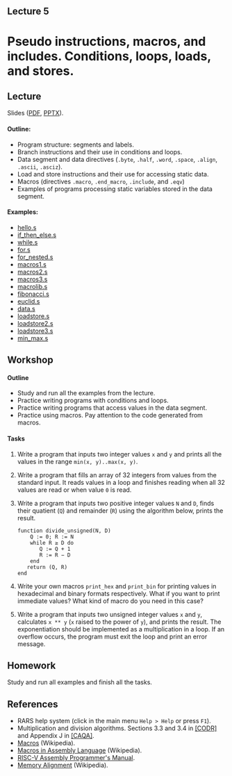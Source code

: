 Lecture 5
---

# Pseudo instructions, macros, and includes. Conditions, loops, loads, and stores.

## Lecture

Slides ([PDF](CA_Lecture_05.pdf), [PPTX](CA_Lecture_05.pptx)).

#### Outline:

* Program structure: segments and labels.
* Branch instructions and their use in conditions and loops.
* Data segment and data directives (`.byte`, `.half`, `.word`, `.space`, `.align`, `.ascii`, `.asciz`).
* Load and store instructions and their use for accessing static data.
* Macros (directives `.macro`, `.end_macro`, `.include`, and `.eqv`)
* Examples of programs processing static variables stored in the data segment.

#### Examples:

* [hello.s](https://github.com/andrewt0301/hse-acos-course/blob/master/docs/part1ca/05_MacrosBranchesArrays/hello.s)
* [if_then_else.s](https://github.com/andrewt0301/hse-acos-course/blob/master/docs/part1ca/05_MacrosBranchesArrays/if_then_else.s)
* [while.s](https://github.com/andrewt0301/hse-acos-course/blob/master/docs/part1ca/05_MacrosBranchesArrays/while.s)
* [for.s](https://github.com/andrewt0301/hse-acos-course/blob/master/docs/part1ca/05_MacrosBranchesArrays/for.s)
* [for_nested.s](https://github.com/andrewt0301/hse-acos-course/blob/master/docs/part1ca/05_MacrosBranchesArrays/for_nested.s)
* [macros1.s](https://github.com/andrewt0301/hse-acos-course/blob/master/docs/part1ca/05_MacrosBranchesArrays/macros1.s)
* [macros2.s](https://github.com/andrewt0301/hse-acos-course/blob/master/docs/part1ca/05_MacrosBranchesArrays/macros2.s)
* [macros3.s](https://github.com/andrewt0301/hse-acos-course/blob/master/docs/part1ca/05_MacrosBranchesArrays/macros3.s)
* [macrolib.s](https://github.com/andrewt0301/hse-acos-course/blob/master/docs/part1ca/05_MacrosBranchesArrays/macrolib.s)
* [fibonacci.s](https://github.com/andrewt0301/hse-acos-course/blob/master/docs/part1ca/05_MacrosBranchesArrays/fibonacci.s)
* [euclid.s](https://github.com/andrewt0301/hse-acos-course/blob/master/docs/part1ca/05_MacrosBranchesArrays/euclid.s)
* [data.s](https://github.com/andrewt0301/hse-acos-course/blob/master/docs/part1ca/05_MacrosBranchesArrays/data.s)
* [loadstore.s](https://github.com/andrewt0301/hse-acos-course/blob/master/docs/part1ca/05_MacrosBranchesArrays/loadstore.s)
* [loadstore2.s](https://github.com/andrewt0301/hse-acos-course/blob/master/docs/part1ca/05_MacrosBranchesArrays/loadstore2.s)
* [loadstore3.s](https://github.com/andrewt0301/hse-acos-course/blob/master/docs/part1ca/05_MacrosBranchesArrays/loadstore3.s)
* [min_max.s](https://github.com/andrewt0301/hse-acos-course/blob/master/docs/part1ca/05_MacrosBranchesArrays/min_max.s)

## Workshop

#### Outline

* Study and run all the examples from the lecture.
* Practice writing programs with conditions and loops.
* Practice writing programs that access values in the data segment.
* Practice using macros. Pay attention to the code generated from macros.

#### Tasks

1. Write a program that inputs two integer values `x` and `y` and prints all the values
   in the range `min(x, y)..max(x, y)`.

1. Write a program that fills an array of 32 integers from values from the standard input.
   It reads values in a loop and finishes reading when all 32 values are read or when value `0` is read.

1. Write a program that inputs two positive integer values `N` and `D`, finds their quatient (`Q`) and
   remainder (`R`) using the algorithm below, prints the result.

       function divide_unsigned(N, D)
           Q := 0; R := N
           while R ≥ D do
              Q := Q + 1
              R := R − D
           end
          return (Q, R)
       end

1. Write your own macros `print_hex` and `print_bin` for printing values in hexadecimal and binary formats
   respectively. What if you want to print immediate values? What kind of macro do you need in this case?

1. Write a program that inputs two unsigned integer values `x` and `y`, calculates `x ** y`
   (`x` raised to the power of `y`), and prints the result. The exponentiation should be implemented
   as a multiplication in a loop. If an overflow occurs, the program must exit the loop and
   print an error message. 

## Homework

Study and run all examples and finish all the tasks.

## References

* RARS help system (click in the main menu `Help > Help` or press `F1`).
* Multiplication and division algorithms.
  Sections 3.3 and 3.4 in [[CODR]](../../books.md) and Appendix J in [[CAQA]](../../books.md).
* [Macros](https://en.wikipedia.org/wiki/Macro_%28computer_science%29) (Wikipedia).
* [Macros in Assembly Language](https://en.wikipedia.org/wiki/Assembly_language#Macros) (Wikipedia).
* [RISC-V Assembly Programmer's Manual](https://github.com/riscv/riscv-asm-manual/blob/master/riscv-asm.md).
* [Memory Alignment](https://en.wikipedia.org/wiki/Data_structure_alignment) (Wikipedia).
